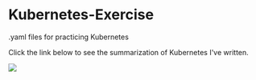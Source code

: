 # Kubernetes-Exercise
.yaml files for practicing Kubernetes

Click the link below to see the summarization of Kubernetes I've written.

<a href = "https://summer-carpenter-efa.notion.site/Kubernetes-1c3e3c109de04e998b3616f64cb36deb" target="_blank"><img src="https://img.shields.io/badge/notion-000000?style=for-the-badge&logo=notion&logoColor=white"></a> 
